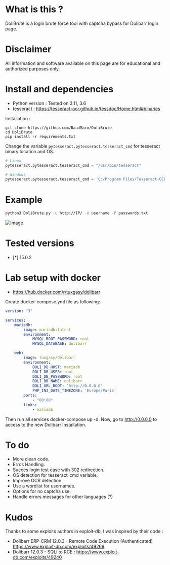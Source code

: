 # What is this ?

DoliBrute is a login brute force tool with captcha bypass for Dolibarr login page.

# Disclaimer

All information and software available on this page are for educational and authorized purposes only.
  
# Install and dependencies

- Python version : Tested on 3.11, 3.6
- tesseract : https://tesseract-ocr.github.io/tessdoc/Home.html#binaries

Installation : 

```
git clone https://github.com/BaadMaro/DoliBrute
cd DoliBrute
pip install -r requirements.txt
``` 

Change the variable `pytesseract.pytesseract.tesseract_cmd` for tesseract binary location and OS.

```python
# Linux
pytesseract.pytesseract.tesseract_cmd = "/usr/bin/tesseract"

# Windows
pytesseract.pytesseract.tesseract_cmd = 'C:/Program Files/Tesseract-OCR/tesseract.exe'
```



# Example 

```bash
python3 DoliBrute.py -u http://IP/ -U username -P passwords.txt

```

![image](https://user-images.githubusercontent.com/72421091/182217558-a7db687a-4ed4-4f19-928e-25018e75400a.png)

# Tested versions

- [*] 15.0.2

# Lab setup with docker

- https://hub.docker.com/r/tuxgasy/dolibarr

Create docker-compose.yml file as following:

```yaml
version: "3"

services:
    mariadb:
        image: mariadb:latest
        environment:
            MYSQL_ROOT_PASSWORD: root
            MYSQL_DATABASE: dolibarr

    web:
        image: tuxgasy/dolibarr
        environment:
            DOLI_DB_HOST: mariadb
            DOLI_DB_USER: root
            DOLI_DB_PASSWORD: root
            DOLI_DB_NAME: dolibarr
            DOLI_URL_ROOT: 'http://0.0.0.0'
            PHP_INI_DATE_TIMEZONE: 'Europe/Paris'
        ports:
            - "80:80"
        links:
            - mariadb
```

Then run all services docker-compose up -d. Now, go to http://0.0.0.0 to access to the new Dolibarr installation.

# To do

- More clean code.
- Erros Handling.
- Succes login test case with 302 redirection.
- OS detection for tesseract_cmd variable.
- Improve OCR detection.
- Use a wordlist for usernames.
- Options for no captcha use.
- Handle errors messages for other languages (?)

# Kudos

Thanks to some exploits authors in exploit-db, I was inspired by their code : 
- Dolibarr ERP-CRM 12.0.3 - Remote Code Execution (Authenticated) https://www.exploit-db.com/exploits/49269 
- Dolibarr 12.0.3 - SQLi to RCE : https://www.exploit-db.com/exploits/49240
